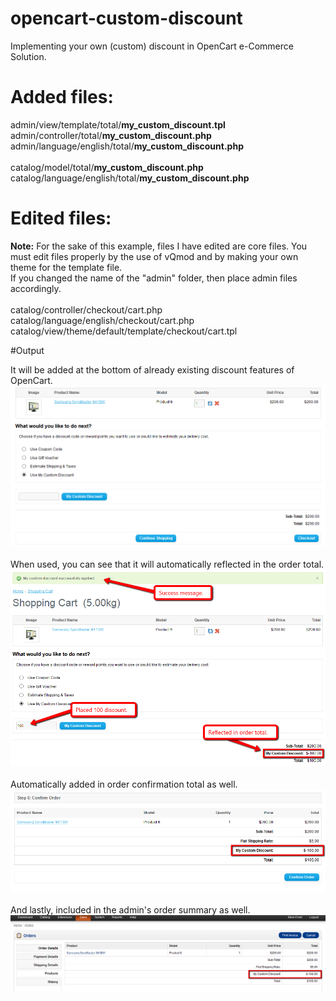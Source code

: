 # opencart-custom-discount
Implementing your own (custom) discount in OpenCart e-Commerce Solution.

# Added files:

admin/view/template/total/<b>my_custom_discount.tpl</b><br />
admin/controller/total/<b>my_custom_discount.php</b><br />
admin/language/english/total/<b>my_custom_discount.php</b><br />
<br />
catalog/model/total/<b>my_custom_discount.php</b><br />
catalog/language/english/total/<b>my_custom_discount.php</b>

# Edited files:
<b>Note:</b> For the sake of this example, files I have edited are core files.
You must edit files properly by the use of vQmod and by making your own theme for the template file.
<br />
If you changed the name of the "admin" folder, then place admin files accordingly.
<br /><br />
catalog/controller/checkout/cart.php<br />
catalog/language/english/checkout/cart.php<br />
catalog/view/theme/default/template/checkout/cart.tpl

#Output

It will be added at the bottom of already existing discount features of OpenCart.<br />
![alt text](screenshots/opencart-custom-discount-01.png "Included in checkout screen")
<br />
<br />
When used, you can see that it will automatically reflected in the order total.
<br />
![alt text](screenshots/opencart-custom-discount-02.png "Included in order total")
<br />
<br />
Automatically added in order confirmation total as well.
<br />
![alt text](screenshots/opencart-custom-discount-03.png "Included in order confirmation total")
<br />
<br />
And lastly, included in the admin's order summary as well.
<br />
![alt text](screenshots/opencart-custom-discount-04.png "Included in admin order summary")